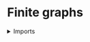 #  Finite graphs

<details><summary>Imports</summary>
```agda
module graph-theory.finite-graphs where

open import elementary-number-theory.natural-numbers

open import foundation.coproduct-types
open import foundation.dependent-pair-types
open import foundation.equivalences
open import foundation.fibers-of-maps
open import foundation.functions
open import foundation.homotopies
open import foundation.identity-types
open import foundation.universe-levels
open import foundation.unordered-pairs

open import graph-theory.undirected-graphs

open import univalent-combinatorics.cartesian-product-types
open import univalent-combinatorics.coproduct-types
open import univalent-combinatorics.dependent-function-types
open import univalent-combinatorics.dependent-sum-finite-types
open import univalent-combinatorics.equality-finite-types
open import univalent-combinatorics.fibers-of-maps
open import univalent-combinatorics.finite-types
open import univalent-combinatorics.function-types
open import univalent-combinatorics.standard-finite-types
```
</details>

## Idea

A finite undirected graph consists of a finite set of vertices and a family of finite types of edges indexed by unordered pairs of vertices.

## Definitions

### Finite undirected graphs

```agda
Undirected-Graph-𝔽 : (l1 l2 : Level) → UU (lsuc l1 ⊔ lsuc l2)
Undirected-Graph-𝔽 l1 l2 = Σ (𝔽 l1) (λ X → unordered-pair (type-𝔽 X) → 𝔽 l2)

module _
  {l1 l2 : Level} (G : Undirected-Graph-𝔽 l1 l2)
  where

  vertex-Undirected-Graph-𝔽 : UU l1
  vertex-Undirected-Graph-𝔽 = type-𝔽 (pr1 G)

  unordered-pair-vertices-Undirected-Graph-𝔽 : UU (lsuc lzero ⊔ l1)
  unordered-pair-vertices-Undirected-Graph-𝔽 =
    unordered-pair vertex-Undirected-Graph-𝔽

  is-finite-vertex-Undirected-Graph-𝔽 : is-finite vertex-Undirected-Graph-𝔽
  is-finite-vertex-Undirected-Graph-𝔽 = is-finite-type-𝔽 (pr1 G)

  edge-Undirected-Graph-𝔽 :
    (p : unordered-pair-vertices-Undirected-Graph-𝔽) → UU l2
  edge-Undirected-Graph-𝔽 p = type-𝔽 (pr2 G p)

  is-finite-edge-Undirected-Graph-𝔽 :
    (p : unordered-pair-vertices-Undirected-Graph-𝔽) →
    is-finite (edge-Undirected-Graph-𝔽 p)
  is-finite-edge-Undirected-Graph-𝔽 p = is-finite-type-𝔽 (pr2 G p)

  total-edge-Undirected-Graph-𝔽 : UU (lsuc lzero ⊔ l1 ⊔ l2)
  total-edge-Undirected-Graph-𝔽 =
    Σ unordered-pair-vertices-Undirected-Graph-𝔽 edge-Undirected-Graph-𝔽

  undirected-graph-Undirected-Graph-𝔽 : Undirected-Graph l1 l2
  pr1 undirected-graph-Undirected-Graph-𝔽 = vertex-Undirected-Graph-𝔽
  pr2 undirected-graph-Undirected-Graph-𝔽 = edge-Undirected-Graph-𝔽
```


### The following type is expected to be equivalent to Undirected-Graph-𝔽

```agda
Undirected-Graph-𝔽' : (l1 l2 : Level) → UU (lsuc l1 ⊔ lsuc l2)
Undirected-Graph-𝔽' l1 l2 =
  Σ ( 𝔽 l1)
    ( λ V →
      Σ ( type-𝔽 V → type-𝔽 V → 𝔽 l2)
        ( λ E →
          Σ ( (x y : type-𝔽 V) → type-𝔽 (E x y) ≃ type-𝔽 (E y x))
            ( λ σ →
              (x y : type-𝔽 V) → map-equiv ((σ y x) ∘e (σ x y)) ~ id)))
```

The degree of a vertex x of a graph G is the set of occurences of x as an endpoint of x. Note that the unordered pair {x,x} adds two elements to the degree of x.

```agda
incident-edges-vertex-Undirected-Graph-𝔽 :
  {l1 l2 : Level} (G : Undirected-Graph-𝔽 l1 l2)
  (x : vertex-Undirected-Graph-𝔽 G) → UU (lsuc lzero ⊔ l1)
incident-edges-vertex-Undirected-Graph-𝔽 G x =
  Σ ( unordered-pair (vertex-Undirected-Graph-𝔽 G))
    ( λ p → fib (element-unordered-pair p) x)
```
